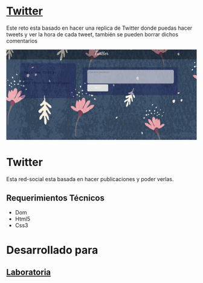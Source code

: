 # [Twitter](https://vpsa23.github.io/Twitter)

Este reto esta basado en hacer una replica de Twitter donde puedas hacer tweets y ver la hora de cada tweet, también se pueden borrar dichos comentarios

![Diseño / Sketching](capturaPrincipal.PNG)

# Twitter
 Esta red-social esta basada en hacer publicaciones y poder verlas.
 
## Requerimientos Técnicos

  + Dom
  + Html5
  + Css3

# Desarrollado para
## [Laboratoria](http://laboratoria.la/)
